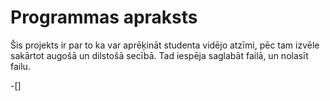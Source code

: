 # Programmas apraksts
Šis projekts ir par to ka var aprēķināt studenta vidējo atzīmi, pēc tam izvēle sakārtot augošā un dilstošā secībā. Tad iespēja saglabāt failā, un nolasīt failu.

-[]

